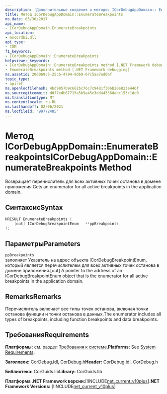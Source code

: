 ```yaml
---
description: 'Дополнительные сведения о методе: ICorDebugAppDomain:: EnumerateBreakpoints'
title: Метод ICorDebugAppDomain::EnumerateBreakpoints
ms.date: 03/30/2017
api_name:
- ICorDebugAppDomain.EnumerateBreakpoints
api_location:
- mscordbi.dll
api_type:
- COM
f1_keywords:
- ICorDebugAppDomain::EnumerateBreakpoints
helpviewer_keywords:
- ICorDebugAppDomain::EnumerateBreakpoints method [.NET Framework debugging]
- EnumerateBreakpoints method [.NET Framework debugging]
ms.assetid: 206069c5-25cb-4794-9d69-67c5aa7ed0af
topic_type:
- apiref
ms.openlocfilehash: 4bd9857b9c662bc76c7c9481f306b20e823e446f
ms.sourcegitcommit: ddf7edb67715a5b9a45e3dd44536dabc153c1de0
ms.translationtype: MT
ms.contentlocale: ru-RU
ms.lasthandoff: 02/06/2021
ms.locfileid: "99772485"
---
```

# <a name="icordebugappdomainenumeratebreakpoints-method"></a><span data-ttu-id="1504e-103">Метод ICorDebugAppDomain::EnumerateBreakpoints</span><span class="sxs-lookup"><span data-stu-id="1504e-103">ICorDebugAppDomain::EnumerateBreakpoints Method</span></span>

<span data-ttu-id="1504e-104">Возвращает перечислитель для всех активных точек останова в домене приложения.</span><span class="sxs-lookup"><span data-stu-id="1504e-104">Gets an enumerator for all active breakpoints in the application domain.</span></span>  
  
## <a name="syntax"></a><span data-ttu-id="1504e-105">Синтаксис</span><span class="sxs-lookup"><span data-stu-id="1504e-105">Syntax</span></span>  
  
```cpp  
HRESULT EnumerateBreakpoints (  
    [out] ICorDebugBreakpointEnum   **ppBreakpoints  
);  
```  
  
## <a name="parameters"></a><span data-ttu-id="1504e-106">Параметры</span><span class="sxs-lookup"><span data-stu-id="1504e-106">Parameters</span></span>  

 `ppBreakpoints`  
 <span data-ttu-id="1504e-107">заполняет Указатель на адрес объекта ICorDebugBreakpointEnum, который является перечислителем для всех активных точек останова в домене приложения.</span><span class="sxs-lookup"><span data-stu-id="1504e-107">[out] A pointer to the address of an ICorDebugBreakpointEnum object that is the enumerator for all active breakpoints in the application domain.</span></span>  
  
## <a name="remarks"></a><span data-ttu-id="1504e-108">Remarks</span><span class="sxs-lookup"><span data-stu-id="1504e-108">Remarks</span></span>  

 <span data-ttu-id="1504e-109">Перечислитель включает все типы точек останова, включая точки останова функции и точки останова в данных.</span><span class="sxs-lookup"><span data-stu-id="1504e-109">The enumerator includes all types of breakpoints, including function breakpoints and data breakpoints.</span></span>  
  
## <a name="requirements"></a><span data-ttu-id="1504e-110">Требования</span><span class="sxs-lookup"><span data-stu-id="1504e-110">Requirements</span></span>  

 <span data-ttu-id="1504e-111">**Платформы:** см. раздел [Требования к системе](../../get-started/system-requirements.md).</span><span class="sxs-lookup"><span data-stu-id="1504e-111">**Platforms:** See [System Requirements](../../get-started/system-requirements.md).</span></span>  
  
 <span data-ttu-id="1504e-112">**Заголовок:** CorDebug.idl, CorDebug.h</span><span class="sxs-lookup"><span data-stu-id="1504e-112">**Header:** CorDebug.idl, CorDebug.h</span></span>  
  
 <span data-ttu-id="1504e-113">**Библиотека:** CorGuids.lib</span><span class="sxs-lookup"><span data-stu-id="1504e-113">**Library:** CorGuids.lib</span></span>  
  
 <span data-ttu-id="1504e-114">**Платформа .NET Framework версии:**[!INCLUDE[net_current_v10plus](../../../../includes/net-current-v10plus-md.md)]</span><span class="sxs-lookup"><span data-stu-id="1504e-114">**.NET Framework Versions:** [!INCLUDE[net_current_v10plus](../../../../includes/net-current-v10plus-md.md)]</span></span>
